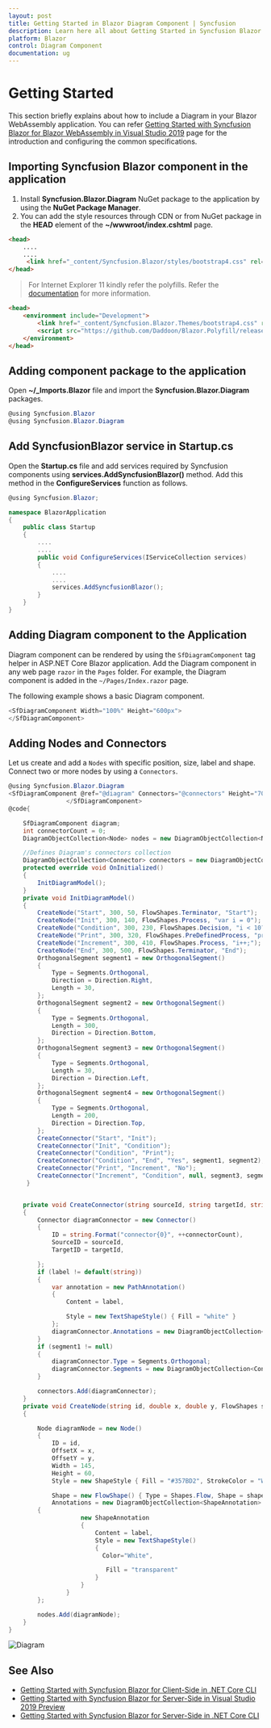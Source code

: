 ```yaml
---
layout: post
title: Getting Started in Blazor Diagram Component | Syncfusion
description: Learn here all about Getting Started in Syncfusion Blazor Diagram component and more.
platform: Blazor
control: Diagram Component
documentation: ug
---
```


# Getting Started

This section briefly explains about how to include a Diagram in your Blazor WebAssembly application. You can refer [Getting Started with Syncfusion Blazor for Blazor WebAssembly in Visual Studio 2019](https://blazor.syncfusion.com/documentation/getting-started/blazor-webassembly-visual-studio-2019/) page for the introduction and configuring the common specifications.

## Importing Syncfusion Blazor component in the application

 1. Install **Syncfusion.Blazor.Diagram** NuGet package to the application by using the **NuGet Package Manager**.
 2. You can add the  style resources through CDN or from NuGet package in the **HEAD** element of the **~/wwwroot/index.cshtml** page.

```html
<head>
    ....
    ....
     <link href="_content/Syncfusion.Blazor/styles/bootstrap4.css" rel="stylesheet" />
</head>
```

> For Internet Explorer 11 kindly refer the polyfills. Refer the [documentation](https://blazor.syncfusion.com/documentation/common/how-to/render-blazor-server-app-in-ie/#blazor-webassembly-app/) for more information.

```html
<head>
    <environment include="Development">
        <link href="_content/Syncfusion.Blazor.Themes/bootstrap4.css" rel="stylesheet" />
        <script src="https://github.com/Daddoon/Blazor.Polyfill/releases/download/3.0.1/blazor.polyfill.min.js"></script>
    </environment>
</head>
```

## Adding component package to the application

Open **~/_Imports.Blazor** file and import the **Syncfusion.Blazor.Diagram** packages.

```csharp
@using Syncfusion.Blazor
@using Syncfusion.Blazor.Diagram
```

## Add SyncfusionBlazor service in Startup.cs

Open the **Startup.cs** file and add services required by Syncfusion components using  **services.AddSyncfusionBlazor()** method. Add this method in the **ConfigureServices** function as follows.

```csharp
@using Syncfusion.Blazor;

namespace BlazorApplication
{
    public class Startup
    {
        ....
        ....
        public void ConfigureServices(IServiceCollection services)
        {
            ....
            ....
            services.AddSyncfusionBlazor();
        }
    }
}
```

## Adding Diagram component to the Application

Diagram component can be rendered by using the `SfDiagramComponent` tag helper in ASP.NET Core Blazor application. Add the Diagram component in any web page `razor` in the `Pages` folder. For example, the Diagram component is added in the `~/Pages/Index.razor` page.

The following example shows a basic Diagram component.

```csharp
<SfDiagramComponent Width="100%" Height="600px">
</SfDiagramComponent>

```

## Adding Nodes and Connectors

Let us create and add a `Nodes` with specific position, size, label and shape. Connect two or more nodes by using a
`Connectors`.

```csharp
@using Syncfusion.Blazor.Diagram
<SfDiagramComponent @ref="@diagram" Connectors="@connectors" Height="700px" Nodes="@nodes">
                </SfDiagramComponent>
@code{

    SfDiagramComponent diagram;
    int connectorCount = 0;
    DiagramObjectCollection<Node> nodes = new DiagramObjectCollection<Node>();

    //Defines Diagram's connectors collection
    DiagramObjectCollection<Connector> connectors = new DiagramObjectCollection<Connector>();
    protected override void OnInitialized()
    {
        InitDiagramModel();
    }
    private void InitDiagramModel()
    {
        CreateNode("Start", 300, 50, FlowShapes.Terminator, "Start");
        CreateNode("Init", 300, 140, FlowShapes.Process, "var i = 0");
        CreateNode("Condition", 300, 230, FlowShapes.Decision, "i < 10?");
        CreateNode("Print", 300, 320, FlowShapes.PreDefinedProcess, "print(\'Hello!!\');");
        CreateNode("Increment", 300, 410, FlowShapes.Process, "i++;");
        CreateNode("End", 300, 500, FlowShapes.Terminator, "End");
        OrthogonalSegment segment1 = new OrthogonalSegment()
        {
            Type = Segments.Orthogonal,
            Direction = Direction.Right,
            Length = 30,
        };
        OrthogonalSegment segment2 = new OrthogonalSegment()
        {
            Type = Segments.Orthogonal,
            Length = 300,
            Direction = Direction.Bottom,
        };
        OrthogonalSegment segment3 = new OrthogonalSegment()
        {
            Type = Segments.Orthogonal,
            Length = 30,
            Direction = Direction.Left,
        };
        OrthogonalSegment segment4 = new OrthogonalSegment()
        {
            Type = Segments.Orthogonal,
            Length = 200,
            Direction = Direction.Top,
        };
        CreateConnector("Start", "Init");
        CreateConnector("Init", "Condition");
        CreateConnector("Condition", "Print");
        CreateConnector("Condition", "End", "Yes", segment1, segment2);
        CreateConnector("Print", "Increment", "No");
        CreateConnector("Increment", "Condition", null, segment3, segment4);
     }


    private void CreateConnector(string sourceId, string targetId, string label = default(string), OrthogonalSegment segment1 = null, OrthogonalSegment segment2 = null)
    {
        Connector diagramConnector = new Connector()
        {
            ID = string.Format("connector{0}", ++connectorCount),
            SourceID = sourceId,
            TargetID = targetId,

        };
        if (label != default(string))
        {
            var annotation = new PathAnnotation()
            {
                Content = label,

                Style = new TextShapeStyle() { Fill = "white" }
            };
            diagramConnector.Annotations = new DiagramObjectCollection<PathAnnotation>() { annotation };
        }
        if (segment1 != null)
        {
            diagramConnector.Type = Segments.Orthogonal;
            diagramConnector.Segments = new DiagramObjectCollection<ConnectorSegment> { segment1, segment2 };
        }

        connectors.Add(diagramConnector);
    }
    private void CreateNode(string id, double x, double y, FlowShapes shape, string label)
    {

        Node diagramNode = new Node()
        {
            ID = id,
            OffsetX = x,
            OffsetY = y,
            Width = 145,
            Height = 60,
            Style = new ShapeStyle { Fill = "#357BD2", StrokeColor = "White" },

            Shape = new FlowShape() { Type = Shapes.Flow, Shape = shape },
            Annotations = new DiagramObjectCollection<ShapeAnnotation>
        {
                    new ShapeAnnotation
                    {
                        Content = label,
                        Style = new TextShapeStyle()
                        {
                          Color="White",

                           Fill = "transparent"
                        }
                    }
                }
        };

        nodes.Add(diagramNode);
    }
}

```

![Diagram](images/Diagram.png)

## See Also

* [Getting Started with Syncfusion Blazor for Client-Side in .NET Core CLI](https://blazor.syncfusion.com/documentation/getting-started/blazor-webassembly-dotnet-cli/)
* [Getting Started with Syncfusion Blazor for Server-Side in Visual Studio 2019 Preview](https://blazor.syncfusion.com/documentation/getting-started/blazor-server-side-visual-studio-2019/)
* [Getting Started with Syncfusion Blazor for Server-Side in .NET Core CLI](https://blazor.syncfusion.com/documentation/getting-started/blazor-server-side-dotnet-cli/)